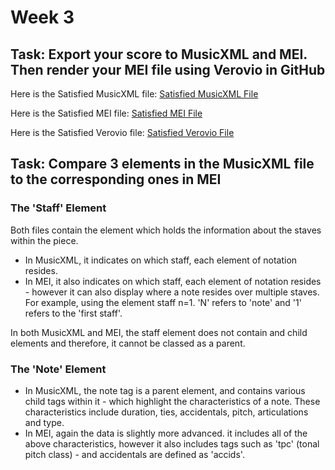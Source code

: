 # Week 3 

## Task: Export your score to MusicXML and MEI. Then render your MEI file using Verovio in GitHub

Here is the Satisfied MusicXML file: [Satisfied MusicXML File](SXML.txt)

Here is the Satisfied MEI file: [Satisfied MEI File](SatisfiedTestXML.mei)

Here is the Satisfied Verovio file: [Satisfied Verovio File](verovio.html)

## Task: Compare 3 elements in the MusicXML file to the corresponding ones in MEI

### The 'Staff' Element
Both files contain the <staff> element which holds the information about the staves within the piece.

- In MusicXML, it indicates on which staff, each element of notation resides.
- In MEI, it also indicates on which staff, each element of notation resides - however it can also display where a note resides over multiple staves. For example, using the element staff n=1. 'N' refers to 'note' and '1' refers to the 'first staff'.

In both MusicXML and MEI, the staff element does not contain and child elements and therefore, it cannot be classed as a parent.

### The 'Note' Element
- In MusicXML, the note tag is a parent element, and contains various child tags within it - which highlight the characteristics of a note. These characteristics include duration, ties, accidentals, pitch, articulations and type.
- In MEI, again the data is slightly more advanced. it includes all of the above characteristics, however it also includes tags such as 'tpc' (tonal pitch class) - and accidentals are defined as 'accids'.
